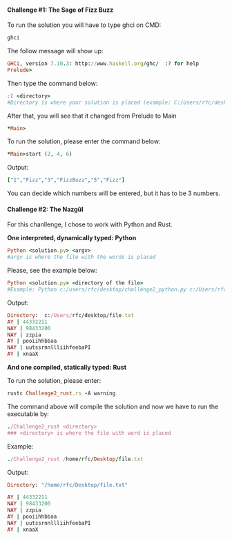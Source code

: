 #### Challenge #1: The Sage of Fizz Buzz

To run the solution you will have to type ghci on CMD:

```ruby
ghci
```

The follow message will show up:
```ruby
GHCi, version 7.10.3: http://www.haskell.org/ghc/  :? for help
Prelude>
```

Then type the command below:
```ruby
:l <directory>
#Directory is where your solution is placed (example: C:/Users/rfc/desktop/challange1
```

After that, you will see that it changed from Prelude to Main
```ruby
*Main>
```

To run the solution, please enter the command below:
```ruby
*Main>start (2, 4, 6)
```
Output:
```ruby
["1","Fizz","3","FizzBuzz","5","Fizz"]
```

You can decide which numbers will be entered, but it has to be 3 numbers.

#### Challenge #2: The Nazgûl

For this chanllenge, I chose to work with Python and Rust.

**One interpreted, dynamically typed: Python**
```ruby
Python <solution.py> <argv>
#argv is where the file with the words is placed
```
Please, see the example below:
```ruby
Python <solution.py> <directory of the file>
#Example: Python c:/users/rfc/desktop/challenge2_python.py c:/Users/rfc/desktop/file.txt
```
Output:
```ruby
Directory:  c:/Users/rfc/desktop/file.txt
AY | 44332211
NAY | 98433200
NAY | zzpia
AY | pooiihhbbaa
NAY | uutssrnnllliihfeebaPI
AY | xnaaX
```

**And one compiled, statically typed: Rust**

To run the solution, please enter:

```ruby
rustc Challenge2_rust.rs -A warning
```

The command above will compile the solution and now we have to run the executable by:

```ruby
./Challenge2_rust <directory>
### <directory> is where the file with word is placed
```
Example:
```ruby
./Challenge2_rust /home/rfc/Desktop/file.txt
```
Output:
```ruby
Directory: "/home/rfc/Desktop/file.txt"

AY | 44332211
NAY | 98433200
NAY | zzpia
AY | pooiihhbbaa
NAY | uutssrnnllliihfeebaPI
AY | xnaaX
```


